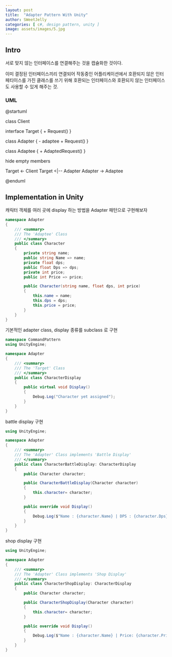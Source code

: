 ```yaml
---
layout: post
title:  "Adapter Pattern With Unity"
author: SWeetJelly
categories: [ c#, design pattern, unity ]
image: assets/images/5.jpg
---
```


## Intro

서로 맞지 않는 인터페이스를 연결해주는 것을 캡슐화한 것이다.

이미 결정된 인터페이스끼리 연결되어 작동중인 어플리케이션에서 호환되지 않은 인터페티이스를 가진 클래스를 쓰기 위해 호환되는 인터페이스와 호환되지 않는 인터페이스도 사용할 수 있게 해주는 것.

### UML

@startuml

class Client

interface Target
{
    + Request()
}

class Adapter {
    - adaptee
    + Request()
}

class Adaptee {
    + AdaptedRequest()
}

hide empty members

Target <- Client
Target <|-- Adapter
Adapter -> Adaptee

@enduml

## Implementation in Unity

캐릭터 객체를 여러 곳에 display 하는 방법을 Adapter 패턴으로 구현해보자

```csharp
namespace Adapter
{
    /// <summary>
    /// The 'Adaptee' Class
    /// </summary>
    public class Character
    {
        private string name;
        public string Name => name;
        private float dps;
        public float Dps => dps;
        private int price;
        public int Price => price;

        public Character(string name, float dps, int price)
        {
            this.name = name;
            this.dps = dps;
            this.price = price;
        }
    }
}
```

기본적인 adapter class, display 종류를 subclass 로 구현

```csharp
namespace CommandPattern
using UnityEngine;

namespace Adapter
{
    /// <summary>
    /// The 'Target' Class
    /// </summary>
    public class CharacterDisplay
    {
        public virtual void Display()
        {
            Debug.Log("Character yet assigned");
        }
    }
}
```

battle display 구현

```csharp
using UnityEngine;

namespace Adapter
{
    /// <summary>
    /// The 'Adapter' Class implements 'Battle Display'
    /// </summary>
    public class CharacterBattleDisplay: CharacterDisplay
    {
        public Character character;

        public CharacterBattleDisplay(Character character)
        {
            this.character= character;
        }

        public override void Display()
        {
            Debug.Log($"Name : {character.Name} | DPS : {character.Dps} ");
        }
    }
}
```

shop display 구현

```csharp
using UnityEngine;

namespace Adapter
{
    /// <summary>
    /// The 'Adapter' Class implements 'Shop Display'
    /// </summary>
    public class CharacterShopDisplay: CharacterDisplay
    {
        public Character character;

        public CharacterShopDisplay(Character character)
        {
            this.character= character;
        }

        public override void Display()
        {
            Debug.Log($"Name : {character.Name} | Price: {character.Price} Gold");
        }
    }
}
```
